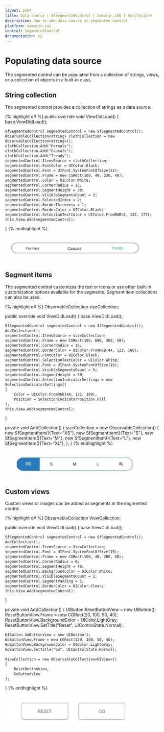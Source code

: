 ```yaml
---
layout: post
title: Data source | SfSegmentedControl | Xamarin.iOS | Syncfusion®
description: How to add data source in segmented control
platform: xamarin.ios
control: SegmentedControl
documentation: ug
---
```


# Populating data source

The segmented control can be populated from a collection of strings, views, or a collection of objects in a built-in class.

## String collection

The segmented control provides a collection of strings as a data source.

{% highlight c# %}
public override void ViewDidLoad()
{
    base.ViewDidLoad();
    
    SfSegmentedControl segmentedControl = new SfSegmentedControl();
    ObservableCollection<string> clothCollection = new ObservableCollection<string>();
    clothCollection.Add("Formals");
    clothCollection.Add("Causals");
    clothCollection.Add("Trendy");
    segmentedControl.ItemsSource = clothCollection;
    segmentedControl.FontColor = UIColor.Black;
    segmentedControl.Font = UIFont.SystemFontOfSize(22);
    segmentedControl.Frame = new CGRect(100, 40, 230, 40);
    segmentedControl.Color = UIColor.White;
    segmentedControl.CornerRadius = 15;
    segmentedControl.SegmentHeight = 30;
    segmentedControl.VisibleSegmentsCount = 3;
    segmentedControl.SelectedIndex = 2;
    segmentedControl.BorderThickness = 1;
    segmentedControl.BorderColor = UIColor.Black;
    segmentedControl.SelectionTextColor = UIColor.FromRGB(4, 142, 172);
    this.View.Add(segmentedControl);
}
{% endhighlight %}

![SegmentedControl string datasource in Xamarin.iOS](images/Data-source/SegmentedControl_String.png)

## Segment items

The segmented control customizes the text or icons or use other built-in customization options available for the segments. Segment item collections can also be used.

{% highlight c# %}
ObservableCollection<SfSegmentItem> sizeCollection;

public override void ViewDidLoad()
{
    base.ViewDidLoad();
    
    SfSegmentedControl segmentedControl = new SfSegmentedControl();
    AddCollection();
    segmentedControl.ItemsSource = sizeCollection;
    segmentedControl.Frame = new CGRect(100, 600, 300, 50);
    segmentedControl.CornerRadius = 15;
    segmentedControl.BorderColor = UIColor.FromRGB(44, 123, 188);
    segmentedControl.FontColor = UIColor.Black;
    segmentedControl.SelectionTextColor = UIColor.White;
    segmentedControl.Font = UIFont.SystemFontOfSize(16);
    segmentedControl.VisibleSegmentsCount = 5;
    segmentedControl.SegmentHeight = 30;
    segmentedControl.SelectionIndicatorSettings = new SelectionIndicatorSettings()
    {
        Color = UIColor.FromRGB(44, 123, 188),
        Position = SelectionIndicatorPosition.Fill
    };
    this.View.Add(segmentedControl);
}

private void AddCollection()
{
    sizeCollection = new ObservableCollection<SfSegmentItem>()
    {
        new SfSegmentItem(){Text="XS"},
        new SfSegmentItem(){Text="S"},
        new SfSegmentItem(){Text="M"},
        new SfSegmentItem(){Text="L"},
        new SfSegmentItem(){Text="XL"},
    };
}
{% endhighlight %}

![SegmentedControl segment item datasource in Xamarin.iOS](images/Data-source/SegmentItem_Collection.png)    

## Custom views

Custom views or images can be added as segments in the segmented control.

{% highlight c# %}
ObservableCollection<UIView> ViewCollection;

public override void ViewDidLoad()
{
    base.ViewDidLoad();

    SfSegmentedControl segmentedControl = new SfSegmentedControl();
    AddCollection();
    segmentedControl.ItemsSource = ViewCollection;
    segmentedControl.Font = UIFont.SystemFontOfSize(15);
    segmentedControl.Frame = new CGRect(100, 40, 300, 40);
    segmentedControl.CornerRadius = 0;
    segmentedControl.SegmentHeight = 40;
    segmentedControl.BackgroundColor = UIColor.White;
    segmentedControl.VisibleSegmentsCount = 2;
    segmentedControl.SegmentPadding = 5;
    segmentedControl.BorderColor = UIColor.Clear;
    this.View.Add(segmentedControl);
}

private void AddCollection()
{
    UIButton ResetButtonView = new UIButton();
    ResetButtonView.Frame = new CGRect(20, 100, 50, 40);
    ResetButtonView.BackgroundColor = UIColor.LightGray;
    ResetButtonView.SetTitle("Reset", UIControlState.Normal);

    UIButton GoButtonView = new UIButton();
    GoButtonView.Frame = new CGRect(120, 100, 50, 40);
    GoButtonView.BackgroundColor = UIColor.LightGray;
    GoButtonView.SetTitle("Go", UIControlState.Normal);

    ViewCollection = new ObservableCollection<UIView>()
    {
        ResetButtonView,
        GoButtonView
    };
}
{% endhighlight %}

![SegmentedControl custom view datasource in Xamarin.iOS](images/Data-source/SegmentedControl_ViewCollection.png)


